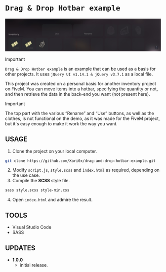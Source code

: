 # `Drag & Drop Hotbar example`

![screenshot|1090x232](https://github.com/Xari0x/drag-and-drop-example/blob/main/assets/screenshot.png?raw=true)

> [!IMPORTANT]
> `Drag & Drop Hotbar example` is an example that can be used as a basis for other projects. It uses `jQuery UI v1.14.1 & jQuery v3.7.1` as a local file.

This project was created on a personal basis for another inventory project on FiveM. You can move items into a hotbar, specifying the quantity or not, and then retrieve the data in the back-end you want (not present here).

> [!IMPORTANT]
>The top part with the various “Rename” and “Use” buttons, as well as the clothes, is not functional on the demo, as it was made for the FiveM project, but it's easy enough to make it work the way you want.

## USAGE

1. Clone the project on your local computer.
```bash
git clone https://github.com/Xari0x/drag-and-drop-hotbar-example.git
```
2. Modify `script.js`, `style.scss` and `index.html` as required, depending on the use case.
3. Compile the **SCSS** style file.
```bash
sass style.scss style-min.css
```
4. Open `index.html` and admire the result.


## TOOLS

- Visual Studio Code
- SASS

## UPDATES

- **1.0.0**
    - initial release.
